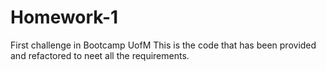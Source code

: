 # Homework-1
First challenge in Bootcamp UofM
This is the code that has been provided and refactored to neet all the requirements.
